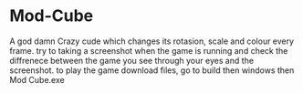 # Mod-Cube
A god damn Crazy cude which changes its rotasion, scale and colour every frame. try to taking a screenshot when the game is running and check the diffrenece between the game you see through your eyes and the screenshot. to play the game download files, go to build then windows then Mod Cube.exe
